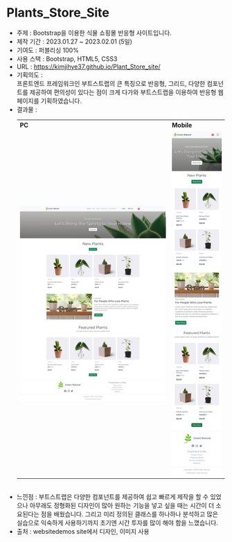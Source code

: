 # Plants_Store_Site
* 주제 : Bootstrap을 이용한 식물 쇼핑몰 반응형 사이트입니다.
* 제작 기간 : 2023.01.27 ~ 2023.02.01 (5일)
* 기여도 : 퍼블리싱 100%
* 사용 스택 : Bootstrap, HTML5, CSS3 
* URL : https://kimjihye37.github.io/Plant_Store_site/
* 기획의도 : <br>
프론트엔드 프레임워크인 부트스트랩의 큰 특징으로 반응형, 그리드, 다양한 컴포넌트를 제공하여 편의성이 있다는 점이 크게 다가와 부트스트랩을 이용하여 반응형 웹 페이지를 기획하였습니다.
* 결과물 : <br>
  <table>
    <tr>
      <th>PC</th>
      <th>Mobile</th>
    </tr>
    <tr>
      <td><img width="500px" src='./result/pc.png' alt='Desktop size web page view'/></td>
      <td><img width="150px" src='./result/mobile.png' alt='mobile size web page view'/></td>
    </tr>
  </table>
  <br>
* 느낀점 : 부트스트랩은 다양한 컴포넌트를 제공하여 쉽고 빠르게 제작을 할 수 있었으나 아무래도 정형화된 디자인이 많아 원하는 기능을 넣고 싶을 때는 시간이 더 소요된다는 점을 배웠습니다. 그리고 미리 정의된 클래스를 하나하나 분석하고 많은 실습으로 익숙하게 사용하기까지 초기엔 시간 투자를 많이 해야 함을 느꼈습니다.
* 출처 : websitedemos site에서 디자인, 이미지 사용
 
